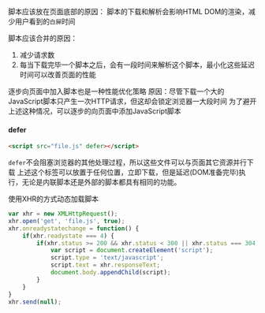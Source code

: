 脚本应该放在页面底部的原因：
脚本的下载和解析会影响HTML DOM的渲染，减少用户看到的`白屏`时间

脚本应该合并的原因：
1. 减少请求数
2. 每当下载完毕一个脚本之后，会有一段时间来解析这个脚本，最小化这些延迟时间可以改善页面的性能

逐步向页面中加入脚本也是一种性能优化策略
原因：尽管下载一个大的JavaScript脚本只产生一次HTTP请求，但这却会锁定浏览器一大段时间
为了避开上述这种情况，可以逐步的向页面中添加JavaScript脚本

#### defer

```html
<script src="file.js" defer></script>
```

`defer`不会阻塞浏览器的其他处理过程，所以这些文件可以与页面其它资源并行下载
上述这个标签可以放置于任何位置，立即下载，但是延迟(DOM准备完毕)执行，无论是内联脚本还是外部的脚本都具有相同的功能。

使用XHR的方式动态加载脚本

```js
var xhr = new XMLHttpRequest();
xhr.open('get', 'file.js', true);
xhr.onreadystatechange = function() {
    if(xhr.readystate === 4) {
        if(xhr.status >= 200 && xhr.status < 300 || xhr.status === 304) {
            var script = document.createElement('script');
            script.type = 'text/javascript';
            script.text = xhr.responseText;
            document.body.appendChild(script);
        }
    }
}
xhr.send(null);
```